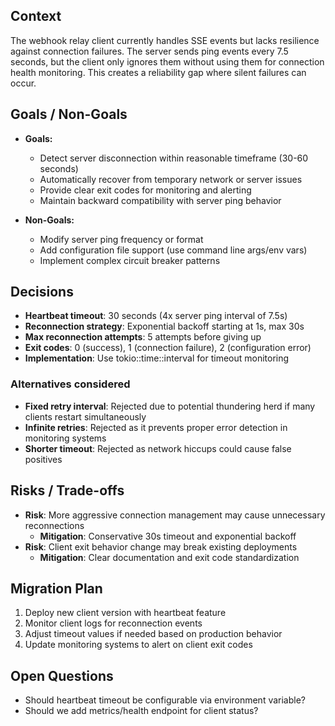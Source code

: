 ## Context
The webhook relay client currently handles SSE events but lacks resilience against connection failures. The server sends ping events every 7.5 seconds, but the client only ignores them without using them for connection health monitoring. This creates a reliability gap where silent failures can occur.

## Goals / Non-Goals
- **Goals:**
  - Detect server disconnection within reasonable timeframe (30-60 seconds)
  - Automatically recover from temporary network or server issues
  - Provide clear exit codes for monitoring and alerting
  - Maintain backward compatibility with server ping behavior

- **Non-Goals:**
  - Modify server ping frequency or format
  - Add configuration file support (use command line args/env vars)
  - Implement complex circuit breaker patterns

## Decisions
- **Heartbeat timeout**: 30 seconds (4x server ping interval of 7.5s)
- **Reconnection strategy**: Exponential backoff starting at 1s, max 30s
- **Max reconnection attempts**: 5 attempts before giving up
- **Exit codes**: 0 (success), 1 (connection failure), 2 (configuration error)
- **Implementation**: Use tokio::time::interval for timeout monitoring

### Alternatives considered
- **Fixed retry interval**: Rejected due to potential thundering herd if many clients restart simultaneously
- **Infinite retries**: Rejected as it prevents proper error detection in monitoring systems
- **Shorter timeout**: Rejected as network hiccups could cause false positives

## Risks / Trade-offs
- **Risk**: More aggressive connection management may cause unnecessary reconnections
  - **Mitigation**: Conservative 30s timeout and exponential backoff
- **Risk**: Client exit behavior change may break existing deployments
  - **Mitigation**: Clear documentation and exit code standardization

## Migration Plan
1. Deploy new client version with heartbeat feature
2. Monitor client logs for reconnection events
3. Adjust timeout values if needed based on production behavior
4. Update monitoring systems to alert on client exit codes

## Open Questions
- Should heartbeat timeout be configurable via environment variable?
- Should we add metrics/health endpoint for client status?